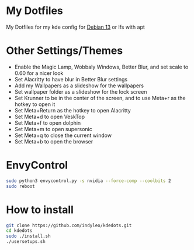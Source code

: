 # My Dotfiles

My Dotfiles for my kde config for [Debian 13](https://cdimage.debian.org/cdimage/weekly-builds/amd64/iso-dvd/) or lfs with apt

# Other Settings/Themes

- Enable the Magic Lamp, Wobbaly Windows, Better Blur, and set scale to 0.60 for a nicer look
- Set Alacritty to have blur in Better Blur settings
- Add my Wallpapers as a slideshow for the wallpapers
- Set wallpaper folder as a slideshow for the lock screen
- Set Krunner to be in the center of the screen, and to use Meta+r as the hotkey to open it
- Set Meta+Return as the hotkey to open Alacritty
- Set Meta+d to open VeskTop
- Set Meta+f to open dolphin
- Set Meta+m to open supersonic
- Set Meta+q to close the current window
- Set Meta+b to open the browser

# EnvyControl

```bash
sudo python3 envycontrol.py -s nvidia --force-comp --coolbits 2
sudo reboot

```

# How to install

```bash
git clone https://github.com/indyleo/kdedots.git
cd kdedots
sudo ./install.sh
./usersetups.sh
```
